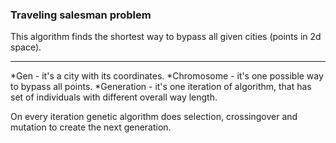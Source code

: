 ### **Traveling salesman problem**

This algorithm finds the shortest way to bypass all given cities (points in 2d space).

---

*Gen - it's a city with its coordinates.
*Chromosome - it's one possible way to bypass all points.
*Generation - it's one iteration of algorithm, that has set of individuals with different overall way length.

On every iteration genetic algorithm does selection, crossingover and mutation to create the next generation.
